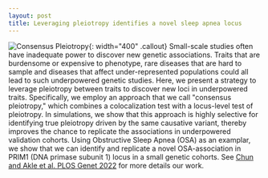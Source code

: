 ```yaml
---
layout: post
title: Leveraging pleiotropy identifies a novel sleep apnea locus
---
```


![Consensus Pleiotropy](/sungchunlab/Consensus-Pleiotropy.jpg){: width="400" .callout} Small-scale studies often have inadequate power to discover new genetic associations. Traits that are burdensome or expensive to phenotype, rare diseases that are hard to sample and diseases that affect under-represented populations could all lead to such underpowered genetic studies. Here, we present a strategy to leverage pleiotropy between traits to discover new loci in underpowered traits. Specifically, we employ an approach that we call "consensus pleiotropy," which combines a colocalization test with a locus-level test of pleiotropy. In simulations, we show that this approach is highly selective for identifying true pleiotropy driven by the same causative variant, thereby improves the chance to replicate the associations in underpowered validation cohorts. Using Obstructive Sleep Apnea (OSA) as an examplar, we show that we can identify and replicate a novel OSA-association in PRIM1 (DNA primase subunit 1) locus in a small genetic cohorts. See [Chun and Akle et al. PLOS Genet 2022](http://dx.doi.org/10.1371/journal.pgen.1010557) for more details our work. 
